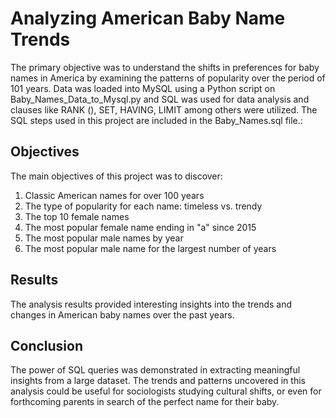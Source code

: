 # Analyzing American Baby Name Trends

The primary objective was to understand the shifts in preferences for baby names in America by examining the patterns of popularity over the period of 101 years.
Data was loaded into MySQL using a Python script on Baby_Names_Data_to_Mysql.py and SQL was used for data analysis and clauses like RANK (), SET, HAVING, LIMIT among others were utilized.
The SQL steps used in this project are included in the Baby_Names.sql file.:

## Objectives

The main objectives of this project was to discover:

1. Classic American names for over 100 years
2. The type of popularity for each name: timeless vs. trendy
3. The top 10 female names
4. The most popular female name ending in "a" since 2015
5. The most popular male names by year
6. The most popular male name for the largest number of years

## Results

The analysis results provided interesting insights into the trends and changes in American baby names over the past years. 

## Conclusion

The power of SQL queries was demonstrated in extracting meaningful insights from a large dataset. The trends and patterns uncovered in this analysis could be useful for sociologists studying cultural shifts, or even for forthcoming parents in search of the perfect name for their baby. 
